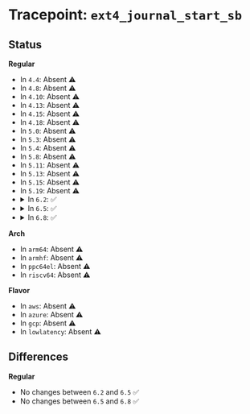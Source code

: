# Tracepoint: <code>ext4_journal_start_sb</code>

## Status
<b>Regular</b>
<ul>
<li>
In <code>4.4</code>: Absent ⚠️
</li>
<li>
In <code>4.8</code>: Absent ⚠️
</li>
<li>
In <code>4.10</code>: Absent ⚠️
</li>
<li>
In <code>4.13</code>: Absent ⚠️
</li>
<li>
In <code>4.15</code>: Absent ⚠️
</li>
<li>
In <code>4.18</code>: Absent ⚠️
</li>
<li>
In <code>5.0</code>: Absent ⚠️
</li>
<li>
In <code>5.3</code>: Absent ⚠️
</li>
<li>
In <code>5.4</code>: Absent ⚠️
</li>
<li>
In <code>5.8</code>: Absent ⚠️
</li>
<li>
In <code>5.11</code>: Absent ⚠️
</li>
<li>
In <code>5.13</code>: Absent ⚠️
</li>
<li>
In <code>5.15</code>: Absent ⚠️
</li>
<li>
In <code>5.19</code>: Absent ⚠️
</li>
<li>
<details>
<summary>In <code>6.2</code>: ✅</summary>

Event:

```c
struct trace_event_raw_ext4_journal_start_sb {
    struct trace_entry ent;
    dev_t dev;
    long unsigned int ip;
    int blocks;
    int rsv_blocks;
    int revoke_creds;
    int type;
    char __data[0];
};
```
Function:

```c
void trace_event_raw_event_ext4_journal_start_sb(void *__data, struct super_block *sb, int blocks, int rsv_blocks, int revoke_creds, int type, long unsigned int IP);
```
</details>
</li>
<li>
<details>
<summary>In <code>6.5</code>: ✅</summary>

Event:

```c
struct trace_event_raw_ext4_journal_start_sb {
    struct trace_entry ent;
    dev_t dev;
    long unsigned int ip;
    int blocks;
    int rsv_blocks;
    int revoke_creds;
    int type;
    char __data[0];
};
```
Function:

```c
void trace_event_raw_event_ext4_journal_start_sb(void *__data, struct super_block *sb, int blocks, int rsv_blocks, int revoke_creds, int type, long unsigned int IP);
```
</details>
</li>
<li>
<details>
<summary>In <code>6.8</code>: ✅</summary>

Event:

```c
struct trace_event_raw_ext4_journal_start_sb {
    struct trace_entry ent;
    dev_t dev;
    long unsigned int ip;
    int blocks;
    int rsv_blocks;
    int revoke_creds;
    int type;
    char __data[0];
};
```
Function:

```c
void trace_event_raw_event_ext4_journal_start_sb(void *__data, struct super_block *sb, int blocks, int rsv_blocks, int revoke_creds, int type, long unsigned int IP);
```
</details>
</li>
</ul>
<b>Arch</b>
<ul>
<li>
In <code>arm64</code>: Absent ⚠️
</li>
<li>
In <code>armhf</code>: Absent ⚠️
</li>
<li>
In <code>ppc64el</code>: Absent ⚠️
</li>
<li>
In <code>riscv64</code>: Absent ⚠️
</li>
</ul>
<b>Flavor</b>
<ul>
<li>
In <code>aws</code>: Absent ⚠️
</li>
<li>
In <code>azure</code>: Absent ⚠️
</li>
<li>
In <code>gcp</code>: Absent ⚠️
</li>
<li>
In <code>lowlatency</code>: Absent ⚠️
</li>
</ul>

## Differences
<b>Regular</b>
<ul>
<li>
No changes between <code>6.2</code> and <code>6.5</code> ✅
</li>
<li>
No changes between <code>6.5</code> and <code>6.8</code> ✅
</li>
</ul>
